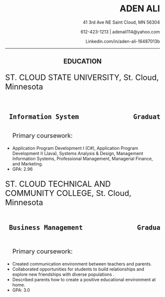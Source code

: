 <!DOCTYPE html>
<html>
  
<head>
  
</head>

<body>
  
<h1 style="text-align:right;">ADEN ALI</h1> 
<p style="text-align:right;">41 3rd Ave NE Saint Cloud, MN 56304</p>
<p style="text-align:right;">612-423-1213 | adenali114@yahoo.com</p>
<p style="text-align:right;">Linkedin.com/in/aden-ali-16487013b</p>
<hr>

<h2 style="text-align:center;">EDUCATION</h2>   

<p style="font-size:25px;"> ST. CLOUD STATE UNIVERSITY, St. Cloud, Minnesota </p>

<pre> <h2> Information System              Graduation: May 2020</h2></pre> 
  
  
<ul>  
  <p style="font-size:20px;">Primary coursework:</p> 
  <li>Application Program Development I (C#), 
    Application Program Development II (Java), 
    Systems Analysis & Design, Management Information Systems, 
    Professional Management, Managerial Finance, and Marketing.</li>
<li>GPA: 2.96</li>

</ul> 
  
  
<p style="font-size:25px;"> ST. CLOUD TECHNICAL AND COMMUNITY COLLEGE, St. Cloud, Minnesota </p>

 <pre><h2> Business Management              Graduation: May 2016</h2> </pre> 
  
<ul>  
  
  <p style="font-size:20px;">Primary coursework:</p> 
  
  
  <li>Created communication environment between teachers and parents.</li>
  <li>Collaborated opportunities for students to build relationships and explore new friendships with diverse populations .</li>
  <li>Described parents how to create a positive educational environment at home.</li>
  <li>GPA: 3.0</li>

</ul> 


  
  
  
 
  
</body>
</html>  



  




